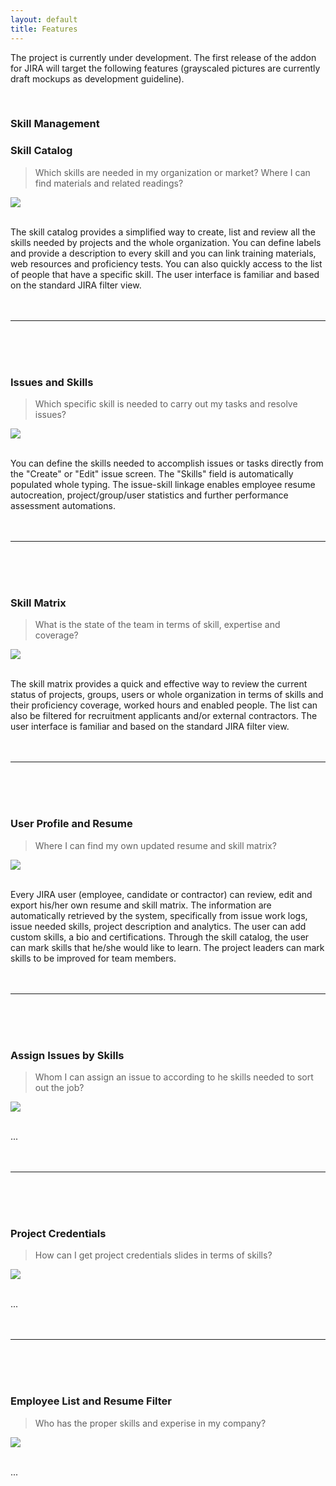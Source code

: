 ```yaml
---
layout: default
title: Features
---
```


The project is currently under development.
The first release of the addon for JIRA will target the following features
(grayscaled pictures are currently draft mockups as development guideline).

<br/>

### **Skill Management**

### Skill Catalog

> Which skills are needed in my organization or market? Where I can find materials and related readings?

![](/site/img/skill.catalog.filter.list.png)

<br/>
The skill catalog provides a simplified way to create, list and review all the
skills needed by projects and the whole organization. You can define labels and provide a 
description to every skill and you can link training materials, web resources and proficiency tests.
You can also quickly access to the list of people that have a specific skill. The user interface is
familiar and based on the standard JIRA filter view.
<br/><br/><br/>

---

<br/><br/><br/>

### Issues and Skills

> Which specific skill is needed to carry out my tasks and resolve issues? 

![](/site/img/create.issue.skills.field.png)

<br/>
You can define the skills needed to accomplish issues or tasks directly from the "Create" or
"Edit" issue screen. The "Skills" field is automatically populated whole typing.
The issue-skill linkage enables employee resume autocreation, project/group/user statistics 
and further performance assessment automations. 
<br/><br/><br/>

---

<br/><br/><br/>

### Skill Matrix

> What is the state of the team in terms of skill, expertise and coverage?

![](/site/img/skill.matrix.filter.list.png)

<br/>
The skill matrix provides a quick and effective way to review the current status of
projects, groups, users or whole organization in terms of skills and their proficiency
coverage, worked hours and enabled people. The list can also be filtered for recruitment 
applicants and/or external contractors. The user interface is familiar and based on the standard JIRA filter view.
<br/><br/><br/>

---

<br/><br/><br/>

### User Profile and Resume

> Where I can find my own updated resume and skill matrix?

![](/site/img/user.profile.with.resume.png)

<br/>
Every JIRA user (employee, candidate or contractor) can review, edit and export his/her 
own resume and skill matrix. The information are automatically retrieved by the system,
specifically from issue work logs, issue needed skills, project description and analytics.
The user can add custom skills, a bio and certifications. Through the skill catalog, the user
can mark skills that he/she would like to learn. The project leaders can mark skills to be
improved for team members.
<br/><br/><br/>

---

<br/><br/><br/>

### Assign Issues by Skills

> Whom I can assign an issue to according to he skills needed to sort out the job?

![](/site/img/assign.issue.by.skill.png)

<br/>
...
<br/><br/><br/>

---

<br/><br/><br/>

### Project Credentials

> How can I get project credentials slides in terms of skills?

![](/site/img/credentials.filter.list.png)

<br/>
...
<br/><br/><br/>

---

<br/><br/><br/>

### Employee List and Resume Filter

> Who has the proper skills and experise in my company?

![](/site/img/resumes.filter.list.png)

<br/>
...
<br/><br/><br/>